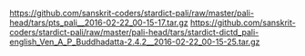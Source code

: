 <https://github.com/sanskrit-coders/stardict-pali/raw/master/pali-head/tars/pts_pali__2016-02-22_00-15-17.tar.gz>
<https://github.com/sanskrit-coders/stardict-pali/raw/master/pali-head/tars/stardict-dictd_pali-english_Ven_A_P_Buddhadatta-2.4.2__2016-02-22_00-15-25.tar.gz>
